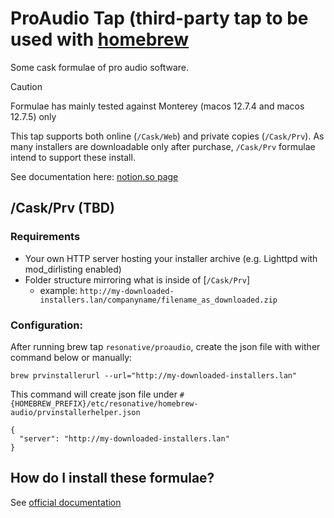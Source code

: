 # ProAudio Tap (third-party tap to be used with [homebrew](https://brew.sh)

Some cask formulae of pro audio software.


> [!CAUTION]
> Formulae has mainly tested against Monterey (macos 12.7.4 and macos 12.7.5) only

This tap supports both online (`/Cask/Web`) and private copies (`/Cask/Prv`).
As many installers are downloadable only after purchase, `/Cask/Prv` formulae intend to support these install.

See documentation here: [notion.so page](https://resonative.notion.site/homebrew-proaudio-Documentation-08dabd377f5e4f5d844b600fbf64ce0e?pvs=74)


## /Cask/Prv (TBD)

### Requirements
* Your own HTTP server hosting your installer archive (e.g. Lighttpd with mod_dirlisting enabled)
* Folder structure mirroring what is inside of [`/Cask/Prv`]
  - example: `http://my-downloaded-installers.lan/companyname/filename_as_downloaded.zip`


### Configuration:
After running brew tap `resonative/proaudio`, create the json file with wither command below or manually:

```
brew prvinstallerurl --url="http://my-downloaded-installers.lan"
```

This command will create json file under `#{HOMEBREW_PREFIX}/etc/resonative/homebrew-audio/prvinstallerhelper.json`

```
{
  "server": "http://my-downloaded-installers.lan"
}
```


## How do I install these formulae?

See [official documentation](https://docs.brew.sh/Taps)